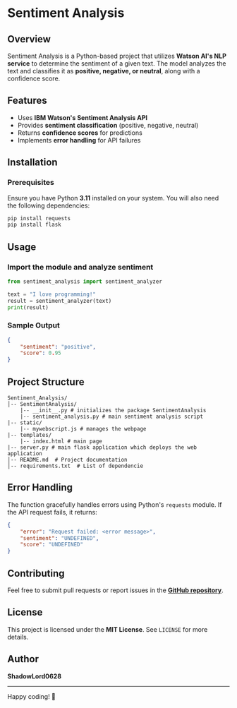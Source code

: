 # Sentiment Analysis

## Overview
Sentiment Analysis is a Python-based project that utilizes **Watson AI's NLP service** to determine the sentiment of a given text. The model analyzes the text and classifies it as **positive, negative, or neutral**, along with a confidence score.

## Features
- Uses **IBM Watson's Sentiment Analysis API**
- Provides **sentiment classification** (positive, negative, neutral)
- Returns **confidence scores** for predictions
- Implements **error handling** for API failures

## Installation
### Prerequisites
Ensure you have Python **3.11** installed on your system. You will also need the following dependencies:

```bash
pip install requests
pip install flask
```

## Usage
### Import the module and analyze sentiment
```python
from sentiment_analysis import sentiment_analyzer

text = "I love programming!"
result = sentiment_analyzer(text)
print(result)
```

### Sample Output
```json
{
    "sentiment": "positive",
    "score": 0.95
}
```

## Project Structure
```
Sentiment_Analysis/
│-- SentimentAnalysis/
    |-- __init__.py # initializes the package SentimentAnalysis
    |-- sentiment_analysis.py # main sentiment analysis script
|-- static/
    |-- mywebscript.js # manages the webpage
|-- templates/
    |-- index.html # main page
|-- server.py # main flask application which deploys the web application
│-- README.md  # Project documentation
│-- requirements.txt  # List of dependencie
```

## Error Handling
The function gracefully handles errors using Python's `requests` module. If the API request fails, it returns:
```json
{
    "error": "Request failed: <error message>",
    "sentiment": "UNDEFINED",
    "score": "UNDEFINED"
}
```

## Contributing
Feel free to submit pull requests or report issues in the **[GitHub repository](https://github.com/ShadowLord0628/Sentiment_Analysis)**.

## License
This project is licensed under the **MIT License**. See `LICENSE` for more details.

## Author
**ShadowLord0628** 

---
Happy coding! 🚀

